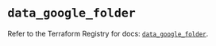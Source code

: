 # `data_google_folder`

Refer to the Terraform Registry for docs: [`data_google_folder`](https://registry.terraform.io/providers/hashicorp/google/5.23.0/docs/data-sources/folder).
